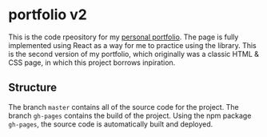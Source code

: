 # portfolio v2

This is the code rpeository for my [personal portfolio](https://keithradford.github.io/portfolio/). The page is fully implemented using React as a way for me to practice using the library. This is the second version of my portfolio, which originally was a classic HTML & CSS page, in which this project borrows inpiration. 

## Structure

The branch `master` contains all of the source code for the project. The branch `gh-pages` contains the build of the project. Using the npm package `gh-pages`, the source code is automatically built and deployed.

